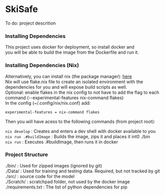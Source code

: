 # SkiSafe

To do: project descrition

### Installing Dependencies
This project uses docker for deployment, so install docker and  
you will be able to build the image from the Dockerfile and run it.

### Installing Dependencies (Nix)
Alternatively, you can install nix (the package manager): [here](https://nixos.org/download/)  
Nix will use flake.nix file to create an isolated environment with the dependencies for you and will expose build scripts as well.  
Optional: enable flakes in the nix config to not have to add the flag to each command (--experimental-features nix-command flakes)   
In the config (~/.config/nix/nix.conf) add:

```
experimental-features = nix-command flakes
```

Then you will have acess to the following commands (from project root):

`nix develop` : Creates and enters a dev shell with docker available to you  
`nix run .#buildImage` : Builds the image, zips it and places it int0 ./bin  
`nix run` : Executes .#buildImage, then runs it in docker

### Project Structure
./bin/ : Used for zipped images (ignored by git)  
./Data/ : Used for training and testing data. Required, but not tracked by git  
./src/ : source code for the model  
./Scratch/ : scratchpad folder, not used by the docker image  
./requirements.txt : The list of python dependencies for pip
